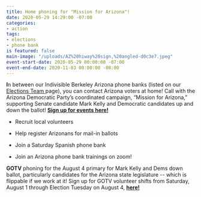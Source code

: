 ```yaml
---
title: Home phoning for "Mission for Arizona"!
date: 2020-05-29 14:29:00 -07:00
categories:
- action
tags:
- elections
- phone bank
is featured: false
main-image: "/uploads/AZ%20hiway%20sign,%20angled-d0c3e7.jpeg"
event-start-date: 2020-05-29 00:00:00 -07:00
event-end-date: 2020-11-03 00:00:00 -08:00
---
```


**I**n between our Indivisible Berkeley Arizona phone banks (listed on our [Elections Team ](https://indivisibleberkeley.org/team/elections)page), you can contact Arizona voters at home! Call with the Arizona Democratic Party’s coordinated campaign, “Mission for Arizona,” supporting Senate candidate Mark Kelly and Democratic candidates up and down the ballot! **[Sign up for events here!](http://www.mobilize.us/?country=US&event_type=2&is_virtual=true&org_ids=2374)**

* Recruit local volunteers

* Help register Arizonans for mail-in ballots

* Join a Saturday Spanish phone bank

* Join an Arizona phone bank trainings on zoom!

**GOTV** phoning for the August 4 primary for Mark Kelly and Dems down ballot, particularly candidates for the Arizona state legislature -- which is flippable if we work at it! Sign up for GOTV volunteer shifts  from Saturday, August 1 through Election Tuesday on August 4, **[here!](https://docs.google.com/forms/d/e/1FAIpQLSci7HgsCBgq8ZU6xiiRLmcBgSDtTzEcpQZUYXmeTtipFZP1mA/viewform)**